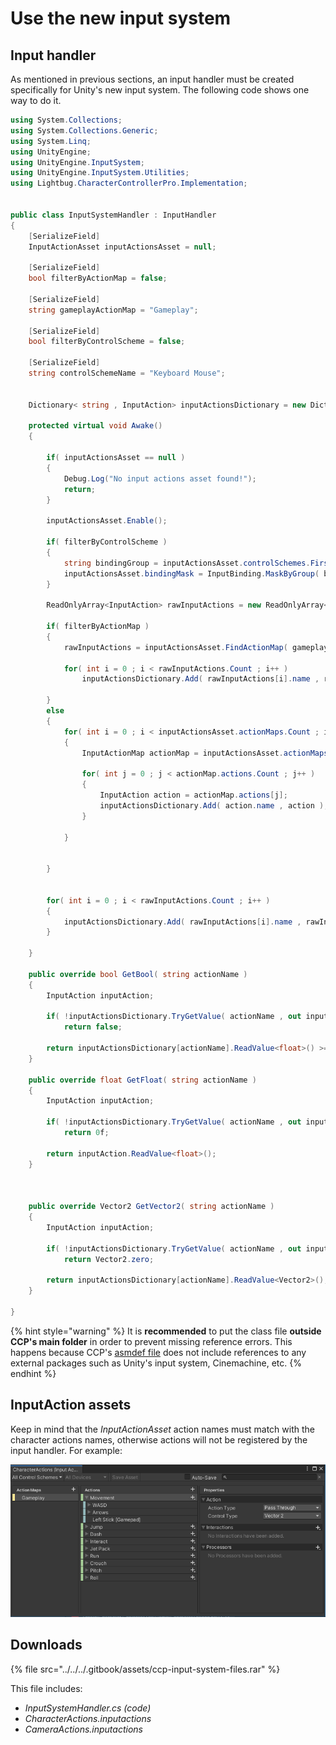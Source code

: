 # Use the new input system

## Input handler

As mentioned in previous sections, an input handler must be created specifically for Unity's new input system. The following code shows one way to do it.

```csharp
using System.Collections;
using System.Collections.Generic;
using System.Linq;
using UnityEngine;
using UnityEngine.InputSystem;
using UnityEngine.InputSystem.Utilities;
using Lightbug.CharacterControllerPro.Implementation;


public class InputSystemHandler : InputHandler
{
    [SerializeField]
    InputActionAsset inputActionsAsset = null;

    [SerializeField]
    bool filterByActionMap = false;

    [SerializeField]
    string gameplayActionMap = "Gameplay";

    [SerializeField]
    bool filterByControlScheme = false;

    [SerializeField]
    string controlSchemeName = "Keyboard Mouse";


    Dictionary< string , InputAction> inputActionsDictionary = new Dictionary<string, InputAction>();

    protected virtual void Awake()
    {
        
        if( inputActionsAsset == null )
        {
            Debug.Log("No input actions asset found!");
            return;
        }

        inputActionsAsset.Enable();

        if( filterByControlScheme )
        {
            string bindingGroup = inputActionsAsset.controlSchemes.First( x => x.name == controlSchemeName ).bindingGroup;
            inputActionsAsset.bindingMask = InputBinding.MaskByGroup( bindingGroup );
        }

        ReadOnlyArray<InputAction> rawInputActions = new ReadOnlyArray<InputAction>();
        
        if( filterByActionMap )
        {
            rawInputActions = inputActionsAsset.FindActionMap( gameplayActionMap ).actions;

            for( int i = 0 ; i < rawInputActions.Count ; i++ )
                inputActionsDictionary.Add( rawInputActions[i].name , rawInputActions[i] );
        
        }
        else
        {
            for( int i = 0 ; i < inputActionsAsset.actionMaps.Count ; i++ )
            {
                InputActionMap actionMap = inputActionsAsset.actionMaps[i];

                for( int j = 0 ; j < actionMap.actions.Count ; j++ )
                {
                    InputAction action = actionMap.actions[j];
                    inputActionsDictionary.Add( action.name , action );
                }

            }

            
        }
        

        for( int i = 0 ; i < rawInputActions.Count ; i++ )
        {
            inputActionsDictionary.Add( rawInputActions[i].name , rawInputActions[i] );
        }

    }

    public override bool GetBool( string actionName )
    { 
        InputAction inputAction;

        if( !inputActionsDictionary.TryGetValue( actionName , out inputAction ) )
            return false;

        return inputActionsDictionary[actionName].ReadValue<float>() >= InputSystem.settings.defaultButtonPressPoint;
    }

    public override float GetFloat( string actionName )
    {       
        InputAction inputAction;

        if( !inputActionsDictionary.TryGetValue( actionName , out inputAction ) )
            return 0f;
        
        return inputAction.ReadValue<float>();
    }

    

    public override Vector2 GetVector2( string actionName )
    {
        InputAction inputAction;

        if( !inputActionsDictionary.TryGetValue( actionName , out inputAction ) )
            return Vector2.zero;
        
        return inputActionsDictionary[actionName].ReadValue<Vector2>(); 
    }

}


```



{% hint style="warning" %}
It is **recommended** to put the class file **outside CCP's main folder** in order to prevent missing reference errors. This happens because CCP's [asmdef file](../../../package/using-the-package.md#assembly-definition-file) does not include references to any external packages such as Unity's input system, Cinemachine, etc.
{% endhint %}

## InputAction assets

Keep in mind that the _InputActionAsset_ action names must match with the character actions names, otherwise actions will not be registered by the input handler. For example:

![](<../../../.gitbook/assets/imagen (88).png>)

## Downloads

{% file src="../../../.gitbook/assets/ccp-input-system-files.rar" %}

This file includes:&#x20;

* _InputSystemHandler.cs (code)_
* _CharacterActions.inputactions_
* _CameraActions.inputactions_

